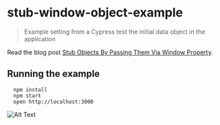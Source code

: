 # stub-window-object-example

> Example setting from a Cypress test the initial data object in the application

Read the blog post [Stub Objects By Passing Them Via Window Property](https://glebbahmutov.com/blog/stub-via-window/).

## Running the example

```
  npm install
  npm start
  open http://localhost:3000
```

![Alt Text](https://media.giphy.com/media/nNr69lhyTr7z6xgZBD/giphy.gif)
